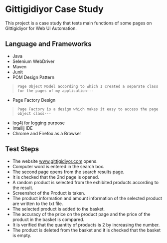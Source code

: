 # Gittigidiyor Case Study
This project is a case study that tests main functions of some pages on Gittigidiyor for Web UI Automation.
## Language and Frameworks
* Java
* Selenium WebDriver
* Maven
* Junit
* POM Design Pattern
>     Page Object Model according to which I created a separate class for the pages of my application---
* Page Factory Design
>     Page Factory is a design which makes it easy to access the page object class---
* log4j for logging purpose
* Intellij IDE
* Chrome and Firefox as a Browser

## Test Steps

- The website www.gittigidiyor.com opens.
- Computer word is entered in the search box.
- The second page opens from the search results page.
- It is checked that the 2nd page is opened.
- A random product is selected from the exhibited products according to the result.
- Screenshot of the Product is taken.
- The product information and amount information of the selected product are written to the txt file.
- The selected product is added to the basket.
- The accuracy of the price on the product page and the price of the product in the basket is compared.
- It is verified that the quantity of products is 2 by increasing the number.
- The product is deleted from the basket and it is checked that the basket is empty.

